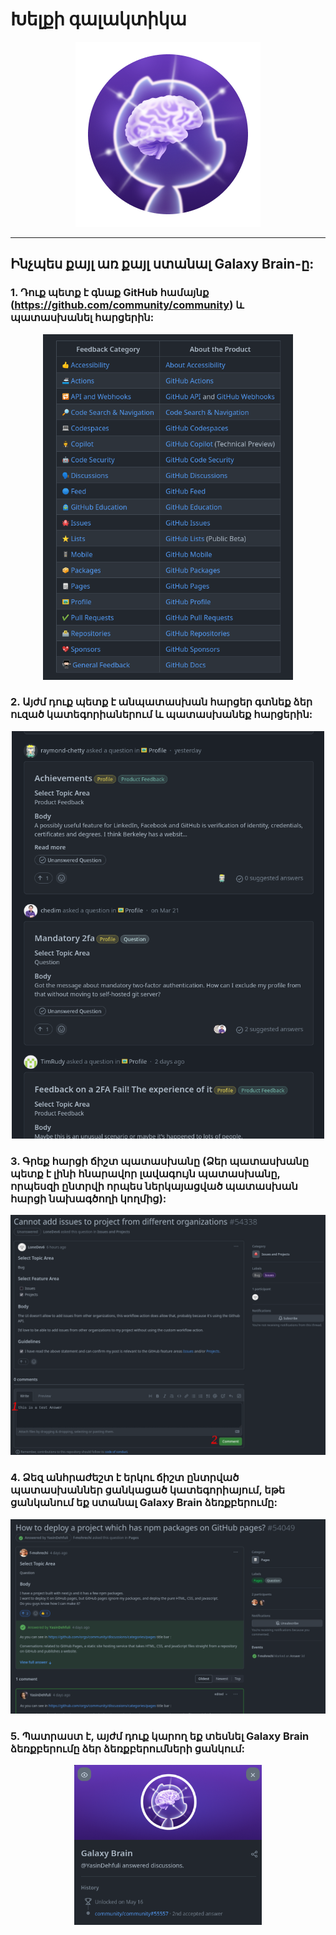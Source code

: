 # Խելքի գալակտիկա

<div align="center"  >

<img width="296" src="../badges/GalaxyBrain.png" alt="QuickDraw-Pin">
</div>

<hr>

## Ինչպես քայլ առ քայլ ստանալ Galaxy Brain-ը:

### 1. Դուք պետք է գնաք GitHub համայնք (https://github.com/community/community) և պատասխանել հարցերին:

<div align="center">
<img width="400" src="../img/galaxy-brain/galaxy-step1.png" alt="galaxy-brain-step1.png">
</div>

### 2. Այժմ դուք պետք է անպատասխան հարցեր գտնեք ձեր ուզած կատեգորիաներում և պատասխանեք հարցերին:

<div align="center">
<img width="500" src="../img/galaxy-brain/galaxy-step2.png" alt="galaxy-brain-step2.png">
</div>

### 3. Գրեք հարցի ճիշտ պատասխանը (Ձեր պատասխանը պետք է լինի հնարավոր լավագույն պատասխանը, որպեսզի ընտրվի որպես ներկայացված պատասխան հարցի նախագծողի կողմից):

<div align="center">
<img width="700" src="../img/galaxy-brain/galaxy-step3.png" alt="galaxy-brain-step3.png">
</div>



### 4. Ձեզ անհրաժեշտ է երկու ճիշտ ընտրված պատասխաններ ցանկացած կատեգորիայում, եթե ցանկանում եք ստանալ Galaxy Brain ձեռքբերումը:

<div align="center">
<img width="700" src="../img/galaxy-brain/galaxy-step4.png" alt="galaxy-brain-step4.png">
</div>

### 5. Պատրաստ է, այժմ դուք կարող եք տեսնել Galaxy Brain ձեռքբերումը ձեր ձեռքբերումների ցանկում:

<div align="center">
<img width="300" src="../img/galaxy-brain/galaxy-step5.png" alt="galaxy-brain-finish.png">
</div>